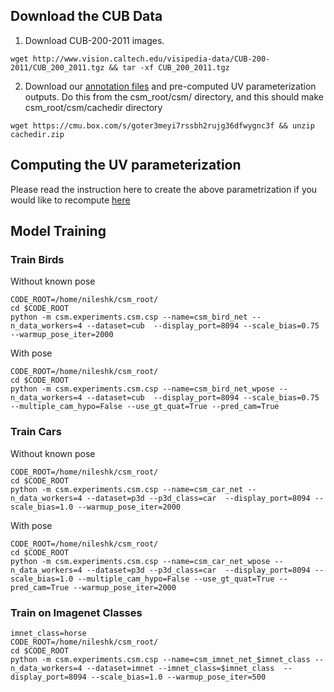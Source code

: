 
## Download the CUB Data
1. Download CUB-200-2011 images.

```
wget http://www.vision.caltech.edu/visipedia-data/CUB-200-2011/CUB_200_2011.tgz && tar -xf CUB_200_2011.tgz
```

2. Download our [annotation files](https://cmu.box.com/s/e8y71bjuwxrdrypy44zu3z8qexmnyqp4) and pre-computed UV parameterization outputs. Do this from the csm_root/csm/ directory, and this should make csm_root/csm/cachedir directory

```
wget https://cmu.box.com/s/goter3meyi7rssbh2rujg36dfwygnc3f && unzip cachedir.zip
```
<!--
```
wget https://cmu.box.com/s/e8y71bjuwxrdrypy44zu3z8qexmnyqp4 && tar -xf cachedir.tgz
```
-->

## Computing the UV parameterization
Please read the instruction here to create the above parametrization if you would like to recompute [here]()


## Model Training

### Train Birds
Without known pose
```
CODE_ROOT=/home/nileshk/csm_root/
cd $CODE_ROOT
python -m csm.experiments.csm.csp --name=csm_bird_net --n_data_workers=4 --dataset=cub  --display_port=8094 --scale_bias=0.75 --warmup_pose_iter=2000
```

With pose
```
CODE_ROOT=/home/nileshk/csm_root/
cd $CODE_ROOT
python -m csm.experiments.csm.csp --name=csm_bird_net_wpose --n_data_workers=4 --dataset=cub  --display_port=8094 --scale_bias=0.75 --multiple_cam_hypo=False --use_gt_quat=True --pred_cam=True 
```


### Train Cars
Without known pose
```
CODE_ROOT=/home/nileshk/csm_root/
cd $CODE_ROOT
python -m csm.experiments.csm.csp --name=csm_car_net --n_data_workers=4 --dataset=p3d --p3d_class=car  --display_port=8094 --scale_bias=1.0 --warmup_pose_iter=2000
```

With pose
```
CODE_ROOT=/home/nileshk/csm_root/
cd $CODE_ROOT
python -m csm.experiments.csm.csp --name=csm_car_net_wpose --n_data_workers=4 --dataset=p3d --p3d_class=car  --display_port=8094 --scale_bias=1.0 --multiple_cam_hypo=False --use_gt_quat=True --pred_cam=True --warmup_pose_iter=2000
```

### Train on Imagenet Classes
```
imnet_class=horse
CODE_ROOT=/home/nileshk/csm_root/
cd $CODE_ROOT
python -m csm.experiments.csm.csp --name=csm_imnet_net_$imnet_class --n_data_workers=4 --dataset=imnet --imnet_class=$imnet_class  --display_port=8094 --scale_bias=1.0 --warmup_pose_iter=500
```
